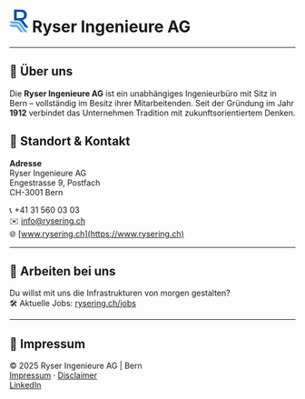 # <img src="resources/logo.svg" height="40px"></img> Ryser Ingenieure AG  

---

## 🏢 Über uns  

Die **Ryser Ingenieure AG** ist ein unabhängiges Ingenieurbüro mit Sitz in Bern – vollständig im Besitz ihrer Mitarbeitenden. Seit der Gründung im Jahr **1912** verbindet das Unternehmen Tradition mit zukunftsorientiertem Denken.  

## 🧭 Standort & Kontakt  

**Adresse**  
Ryser Ingenieure AG  
Engestrasse 9, Postfach  
CH-3001 Bern

📞 +41 31 560 03 03  
✉️ [info@rysering.ch](mailto:info@rysering.ch)  
🌐 [www.rysering.ch](https://www.rysering.ch)

---

## 🤝 Arbeiten bei uns  

Du willst mit uns die Infrastrukturen von morgen gestalten?  
🛠 Aktuelle Jobs: [rysering.ch/jobs](https://www.rysering.ch/jobs)  

---

## 📌 Impressum  

© 2025 Ryser Ingenieure AG | Bern  
[Impressum](https://www.rysering.ch/impressum) · [Disclaimer](https://www.rysering.ch/disclaimer)  
[LinkedIn](https://www.linkedin.com/company/ryser-ingenieure-ag)

